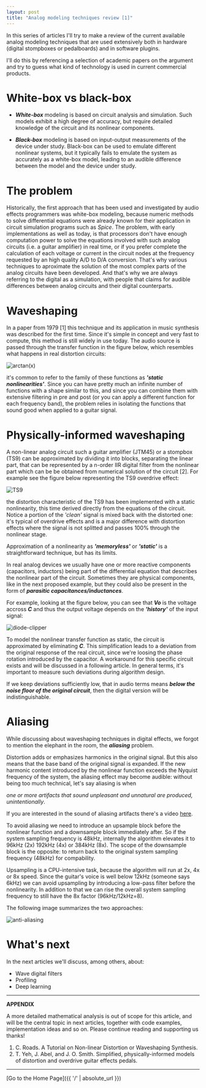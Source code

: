 ```yaml
---
layout: post
title: "Analog modeling techniques review [1]"
---
```


In this series of articles I'll try to make a review of the current available
analog modeling techniques that are used extensively both in hardware (digital stompboxes or pedalboards)
and in software plugins.

I'll do this by referencing a selection of academic papers on the argument and try to guess what kind of technology
is used in current commercial products.

# White-box vs black-box

* _**White-box**_ modeling is based on circuit analysis and simulation.
Such models exhibit a high degree of accuracy, but require detailed knowledge of
the circuit and its nonlinear components.

* _**Black-box**_ modeling is based on input-output measurements of the device under study.
Black-box can be used to emulate different nonlinear systems,
but it typically fails to emulate the system as accurately as a
white-box model, leading to an audible difference between
the model and the device under study.

# The problem

Historically, the first approach that has been used and investigated by audio effects programmers
was white-box modeling, because numeric methods to solve differential equations were already known for their
application in circuit simulation programs such as _Spice_.
The problem, with early implementations as well as today, is that processors don't have
enough computation power to solve the equations involved with such analog circuits (i.e. a guitar amplifier) in real time, or if you prefer
complete the calculation of each voltage or current in the circuit nodes at the frequency requested by an high
quality A/D to D/A conversion. That's why various techniques to aproximate the solution of the most
complex parts of the analog circuits have been developed. And that's why we are always referring to the digital as a
simulation, with people that claims for audible differences between analog circuits and their digital counterparts.

# Waveshaping

In a paper from 1979 [1] this technique and its application in music synthesis was described for the first time. Since it's simple
in concept and very fast to compute, this method is still widely in use today. The audio source is passed through the transfer function
in the figure below, which resembles what happens in real distortion circuits:

![arctan(x)](arctan-1.png)

it's common to refer to the family of these functions as _**'static nonlinearities'**_. Since you can have pretty much an infinite number
of functions with a shape similar to this, and since you can combine them with extensive filtering in pre and post (or you can apply a different function for each frequency band),
the problem relies in isolating the functions that sound good when applied to a guitar signal.

# Physically-informed waveshaping

A non-linear analog circuit such a guitar amplifier (JTM45) or a stompbox (TS9) can be approximated
by dividing it into blocks, separating the linear part, that can be represented by a n-order IIR digital filter
from the nonlinear part which can be be obtained from numerical solution of the circuit [2]. For example see the figure below
representing the TS9 overdrive effect:

![TS9](overdrive-effect-1.png)

the distortion characteristic of the TS9 has been implemented with a static nonlinearity, this time derived
directly from the equations of the circuit. Notice a portion of the _'clean'_ signal is mixed back with
the distorted one: it's typical of overdrive effects and is a major difference with distortion effects where the
signal is not splitted and passes 100% through the nonlinear stage.

Approximation of a nonlinearity as _**'memoryless'**_ or _**'static'**_ is a straightforward technique, but has its limits.

In real analog devices we usually have one or more reactive components (capacitors, inductors) being part
of the differential equation that describes the nonlinear part of the circuit. Sometimes they are physical components, like
in the next proposed example, but they could also be present in the form of _**parasitic capacitances/inductances**_.

For example, looking at the figure below, you can see that _**Vo**_ is the voltage accross _**C**_ and thus the output
voltage depends on the _**'history'**_ of the input signal:

![diode-clipper](diode-clipper-1.png)

To model the nonlinear transfer function as static, the circuit is approximated by eliminating _**C**_. This simplification leads to a deviation
from the original response of the real circuit, since we're loosing the phase rotation introduced by the capacitor. A workaround for this
specific circuit exists and will be discussed in a following article. In general terms, it's important to measure such deviations during algorithm design.

If we keep deviations sufficiently low, that in audio terms means _**below the noise floor of the original circuit**_, then the digital version
will be indistinguishable.

# Aliasing

While discussing about waveshaping techniques in digital effects, we forgot to mention the elephant in the room, the _**aliasing**_ problem.

Distortion adds or emphasizes harmonics in the original signal. But this also means that the base band of the original
signal is expanded. If the new harmonic content introduced by the nonlinear function exceeds the Nyquist frequency of the system,
the aliasing effect may become audible: without being too much technical, let's say aliasing is when

_one or more artifacts that sound unpleasant and unnatural are produced, unintentionally_.

If you are interested in the sound of aliasing artifacts there's a video [here](https://www.youtube.com/watch?v=XoVhNhi76Qk).

To avoid aliasing we need to introduce an upsample block before the nonlinear function and a downsample
block immediately after. So if the system sampling frequency is 48kHz, internally the algorithm elevates it to 96kHz (2x) 192kHz (4x) or 384kHz (8x). The scope of the downsample
block is the opposite: to return back to the original system sampling frequency (48kHz) for compability.

Upsampling is a CPU-intensive task, because the algorithm will run at 2x, 4x or 8x speed. Since the guitar's voice is well below 12kHz (someone says 6kHz) we can avoid upsampling
by introducing a low-pass filter before the nonlinearity. In addition to that we can rise the overall system sampling frequency to still have the 8x factor (96kHz/12kHz=8).

The following image summarizes the two approaches:

![anti-aliasing](anti-aliasing-1.png)

# What's next

In the next articles we'll discuss, among others, about:

* Wave digital filters
* Profiling
* Deep learning

---
**APPENDIX**

A more detailed mathematical analysis is out of scope for this article, and will be the central topic in next articles, together
with code examples, implementation ideas and so on. Please continue reading and supporting us thanks!

1. C. Roads. A Tutorial on Non-linear Distortion or Waveshaping Synthesis.
2. T. Yeh, J. Abel, and J. O. Smith. Simplified, physically-informed models of distortion and overdrive guitar effects pedals.

---

[Go to the Home Page]({{ '/' | absolute_url }})


